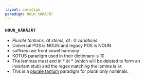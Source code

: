 ```yaml
---
layout: paradigm
paradigm: NOUN_KÄRÄJÄT
---
```

### ` NOUN_KÄRÄJÄT `

* _Plurale tantums, ät stems, ät : 0 variations_
* Universal POS is NOUN and legacy POS is NOUN
* suffixes use front vowel harmony
* KOTUS paradigm used in their dictionary is 10
* The lemmas must end in * ät * (which will be deleted to form an invariant stub) and the regex matching the lemma is ` ät `
* This is a [plurale tantum](https://en.wikipedia.org/wiki/Plurale_tantum) paradigm for plural only nominals.
